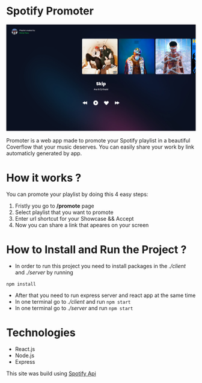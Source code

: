 # Spotify Promoter 

<img src="./docs/preview.png" alt="preview of app" />

Promoter is a web app made to promote your Spotify playlist in a beautiful Coverflow that your music deserves. You can easily share your work by link automaticly generated by app.

# How it works ?

You can promote your playlist by doing this 4 easy steps:

1. Fristly you go to **/promote** page  
2. Select playlist that you want to promote 
3. Enter url shortcut for your Showcase && Accept
4. Now you can share a link that apeares on your screen

# How to Install and Run the Project ? 

- In order to run this project you need to install packages in the *./client* and *./server* by running

```
npm install
```

- After that you need to run express server and react app at the same time 
- In one terminal go to *./client* and run ``` npm start ```
- In one terminal go to *./server* and run ``` npm start ```


# Technologies
- React.js
- Node.js
- Express

This site was build using [Spotify Api](https://developer.spotify.com/)